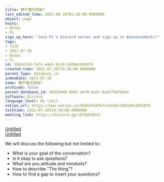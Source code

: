 ```yaml
---
title: 聽不懂怎麼辦?
last_edited_time: 2021-08-16T01:26:00.0000000
object: page
hosts:
- Bones
- Pi
sign_up_here: "Join Pi's Discord server and sign up in #annoncements!"
tags:
- Talk
- 2021-07-28
- Bones
- Pi
id: 5bb54fd4-7e7c-44e5-bc38-5dd9e16918f4
created_time: 2021-07-26T15:26:00.0000000
parent_type: database_id
indexDate: 2021-07-28
name: 聽不懂怎麼辦?
archived: false
parent_database_id: e9339446-880f-4ef0-8ad7-8ad1f507dded
software: Discord
language_level: No limit
notion_url: https://www.notion.so/5bb54fd47e7c44e5bc385dd9e16918f4
talktime: 2021-07-28T20:30:00.0000000
meeting_link: https://discord.gg/vE7QUXGDnS
---
```




[Untitled](https://www.notion.so/12c4a9e645d54aefa860b5f927a0b220)   
[Untitled](https://www.notion.so/482e61b02b9c4456b2b4fe86bb7544c6)   


We will discuss the following but not limited to:
   - What is your goal of the conversation?
   - Is it okay to ask questions?
   - What are you attitude and mindsets?
   - How to describe "The thing"?
   - How to find a gap to insert your questions?






